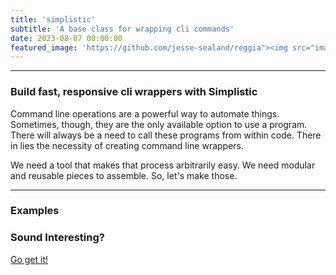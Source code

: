 ```yaml
---
title: 'simplistic'
subtitle: 'A base class for wrapping cli commands'
date: 2023-08-07 00:00:00
featured_image: 'https://github.com/jesse-sealand/reggia"><img src="images/abstract-paper-1600-400.svg" width="100%">'
---
```



---
### Build fast, responsive cli wrappers with Simplistic

Command line operations are a powerful way to automate things. Sometimes, though, they are the only available option to use a program. There will always be a need to call these programs from within code. There in lies the necessity of creating command line wrappers.

We need a tool that makes that process arbitrarily easy. We need modular and reusable pieces to assemble. So, let's make those.

---

### Examples




### Sound Interesting? 
[Go get it!](https://github.com/jesse-sealand/simplistic)
